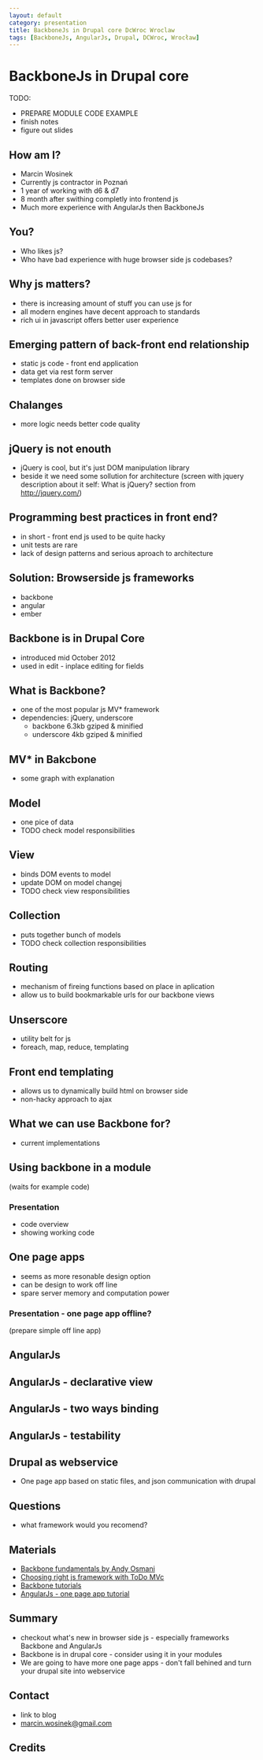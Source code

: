 ```yaml
---
layout: default
category: presentation
title: BackboneJs in Drupal core DcWroc Wroclaw
tags: [BackboneJs, AngularJs, Drupal, DCWroc, Wrocław]
---
```

# BackboneJs in Drupal core
TODO:

* PREPARE MODULE CODE EXAMPLE
* finish notes
* figure out slides

## How am I?
* Marcin Wosinek
* Currently js contractor in Poznań
* 1 year of working with d6 & d7
* 8 month after swithing completly into frontend js
* Much more experience with AngularJs then BackboneJs

## You?
* Who likes js?
* Who have bad experience with huge browser side js codebases?

## Why js matters?
* there is increasing amount of stuff you can use js for
* all modern engines have decent approach to standards
* rich ui in javascript offers better user experience

## Emerging pattern of back-front end relationship
* static js code - front end application
* data get via rest form server
* templates done on browser side

## Chalanges
* more logic needs better code quality

## jQuery is not enouth
* jQuery is cool, but it's just DOM manipulation library 
* beside it we need some sollution for architecture
(screen with jquery description about it self: What is jQuery? section from http://jquery.com/)

## Programming best practices in front end?
* in short - front end js used to be quite hacky
* unit tests are rare
* lack of design patterns and serious aproach to architecture

## Solution: Browserside js frameworks
* backbone
* angular
* ember 

## Backbone is in Drupal Core
* introduced mid October 2012
* used in edit - inplace editing for fields

## What is Backbone?
* one of the most popular js MV\* framework
* dependencies: jQuery, underscore
  * backbone 6.3kb gziped & minified
  * underscore 4kb gziped & minified

## MV* in Bakcbone
* some graph with explanation

## Model
* one pice of data 
* TODO check model responsibilities

## View
* binds DOM events to model
* update DOM on model changej 
* TODO check view responsibilities

## Collection
* puts together bunch of models
* TODO check collection responsibilities

## Routing
* mechanism of fireing functions based on place in aplication
* allow us to build bookmarkable urls for our backbone views

## Unserscore
* utility belt for js
* foreach, map, reduce, templating

## Front end templating
* allows us to dynamically build html on browser side
* non-hacky approach to ajax

## What we can use Backbone for?
* current implementations

## Using backbone in a module

(waits for example code)

### Presentation
* code overview
* showing working code

## One page apps
* seems as more resonable design option
* can be design to work off line
* spare server memory and computation power

### Presentation - one page app offline?
(prepare simple off line app)

## AngularJs

## AngularJs - declarative view

## AngularJs - two ways binding

## AngularJs - testability

## Drupal as webservice
* One page app based on static files, and json communication with drupal

## Questions
* what framework would you recomend?

## Materials
* [Backbone fundamentals by Andy Osmani](http://addyosmani.github.io/backbone-fundamentals/)
* [Choosing right js framework with ToDo MVc](http://todomvc.com/)
* [Backbone tutorials](http://backbonetutorials.com/)
* [AngularJs - one page app tutorial](http://docs.angularjs.org/tutorial)

## Summary
* checkout what's new in browser side js - especially frameworks Backbone and AngularJs
* Backbone is in drupal core - consider using it in your modules
* We are going to have more one page apps - don't fall behined and turn your drupal site into webservice

## Contact
* link to blog
* marcin.wosinek@gmail.com

## Credits
